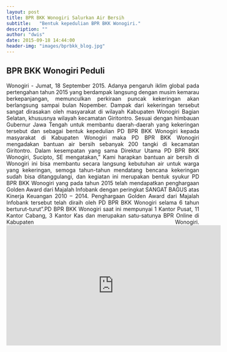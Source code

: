 ```yaml
---
layout: post
title: BPR BKK Wonogiri Salurkan Air Bersih
subtitle:   "Bentuk kepedulian BPR BKK Wonogiri."
description: ""
author: "dwis"
date: 2015-09-18 14:44:00
header-img: "images/bprbkk_blog.jpg"
---
```

## BPR BKK Wonogiri Peduli

<div style="text-align: justify;">Wonogiri - Jumat, 18 September 2015. Adanya pengaruh iklim global pada pertengahan tahun 2015 yang berdampak langsung dengan musim kemarau berkepanjangan, memunculkan perkiraan puncak kekeringan akan berlangsung sampai bulan Nopember. Dampak dari kekeringan tersebut sangat dirasakan oleh masyarakat di wilayah Kabupaten Wonogiri Bagian Selatan, khususnya wilayah kecamatan Giritontro. Sesuai dengan himbauan Gubernur Jawa Tengah untuk membantu daerah-daerah yang kekeringan tersebut dan sebagai bentuk kepedulian PD BPR BKK Wonogiri kepada masyarakat di Kabupaten Wonogiri maka PD BPR BKK Wonogiri mengadakan bantuan air bersih sebanyak 200 tangki di kecamatan Giritontro. Dalam kesempatan yang sama Direktur Utama PD BPR BKK Wonogiri, Sucipto, SE mengatakan,” Kami harapkan bantuan air bersih di Wonogiri ini bisa membantu secara langsung kebutuhan air untuk warga yang kekeringan, semoga tahun-tahun mendatang bencana kekeringan sudah bisa ditanggulangi, dan kegiatan ini merupakan bentuk syukur PD BPR BKK Wonogiri yang pada tahun 2015 telah mendapatkan penghargaan Golden Award dari Majalah Infobank dengan peringkat SANGAT BAGUS atas Kinerja Keuangan 2010 – 2014. Penghargaan Golden Award dari Majalah Infobank tersebut telah diraih oleh PD BPR BKK Wonogiri selama 6 tahun berturut-turut”.PD BPR BKK Wonogiri saat ini mempunyai 1 Kantor Pusat, 11 Kantor Cabang, 3 Kantor Kas dan merupakan satu-satunya BPR Online di Kabupaten Wonogiri.

<iframe width="560" height="315" src="https://www.youtube.com/embed/EEtyn2uVWDY" frameborder="0" allow="autoplay; encrypted-media" allowfullscreen></iframe></div>
